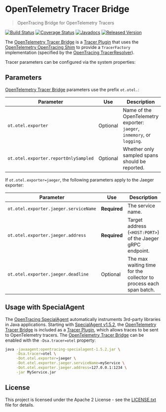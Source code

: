 # OpenTelemetry Tracer Bridge

> OpenTracing Bridge for OpenTelemetry Tracers

[![Build Status](https://travis-ci.org/opentracing-contrib/java-opentelemetry-bridge.svg?branch=master)](https://travis-ci.org/opentracing-contrib/java-opentelemetry-bridge)
[![Coverage Status](https://coveralls.io/repos/github/opentracing-contrib/java-opentelemetry-bridge/badge.svg?branch=master)](https://coveralls.io/github/opentracing-contrib/java-opentelemetry-bridge?branch=master)
[![Javadocs](https://www.javadoc.io/badge/io.opentracing.contrib/opentelemetry-bridge.svg)](https://www.javadoc.io/doc/io.opentracing.contrib/opentelemetry-bridge)
[![Released Version](https://img.shields.io/maven-central/v/io.opentracing.contrib/specialagent.svg)](https://mvnrepository.com/artifact/io.opentracing.contrib/opentelemetry-bridge)

The <ins>OpenTelemetry Tracer Bridge</ins> is a <ins>Tracer Plugin</ins> that uses the [OpenTelemetry OpenTracing Shim](https://github.com/open-telemetry/opentelemetry-java) to provide a `TracerFactory` implementation (specified by the [OpenTracing TracerResolver](https://github.com/opentracing-contrib/java-tracerresolver)).

Tracer parameters can be configured via the system properties:

## Parameters

<ins>OpenTelemetry Tracer Bridge</ins> parameters use the prefix `ot.otel.`:

| Parameter                             | Use          | Description |
|---------------------------------------|--------------|-------------|
| `ot.otel.exporter`                    | Optional     | Name of the OpenTelemetry exporter:<br>`jaeger`, `inmemory`, or `logging`. |
| `ot.otel.exporter.reportOnlySampled`  | Optional     | Whether only sampled spans should be reported. |

If `ot.otel.exporter=jaeger`, the following parameters apply to the Jaeger exporter:

| Parameter                             | Use          | Description |
|---------------------------------------|--------------|-------------|
| `ot.otel.exporter.jaeger.serviceName` | **Required** | The service name. |
| `ot.otel.exporter.jaeger.address`     | **Required** | Target address (`<HOST:PORT>`) of the Jaeger gRPC endpoint. |
| `ot.otel.exporter.jaeger.deadline`    | Optional     | The max waiting time for the collector to process each span batch. |

## Usage with SpecialAgent

The <ins>[OpenTracing SpecialAgent](https://github.com/opentracing-contrib/java-specialagent)</ins> automatically instruments 3rd-party libraries in Java applications. Starting with <ins>SpecialAgent v1.5.2</ins>, the <ins>OpenTelemetry Tracer Bridge</ins> is included as a [<ins>Tracer Plugin</ins>](https://github.com/opentracing-contrib/java-specialagent/#62-tracer-plugins), which allows traces to be sent to OpenTelemetry tracers. The <ins>OpenTelemetry Tracer Bridge</ins> can be enabled with the `-Dsa.tracer=otel` property:

```bash
java -javaagent:opentracing-specialagent-1.5.2.jar \
     -Dsa.tracer=otel \
     -Dot.otel.exporter=jaeger \
     -Dot.otel.exporter.jaeger.serviceName=myService \
     -Dot.otel.exporter.jaeger.address=127.0.0.1:1234 \
     -jar MyService.jar
```

## License

This project is licensed under the Apache 2 License - see the [LICENSE.txt](LICENSE.txt) file for details.